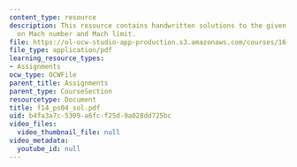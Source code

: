 ```yaml
---
content_type: resource
description: This resource contains handwritten solutions to the given problem set
  on Mach number and Mach limit.
file: https://ol-ocw-studio-app-production.s3.amazonaws.com/courses/16-01-unified-engineering-i-ii-iii-iv-fall-2005-spring-2006/b4fa3a7c5309a6fcf25d9a028dd725bc_f14_ps04_sol.pdf
file_type: application/pdf
learning_resource_types:
- Assignments
ocw_type: OCWFile
parent_title: Assignments
parent_type: CourseSection
resourcetype: Document
title: f14_ps04_sol.pdf
uid: b4fa3a7c-5309-a6fc-f25d-9a028dd725bc
video_files:
  video_thumbnail_file: null
video_metadata:
  youtube_id: null
---
```

